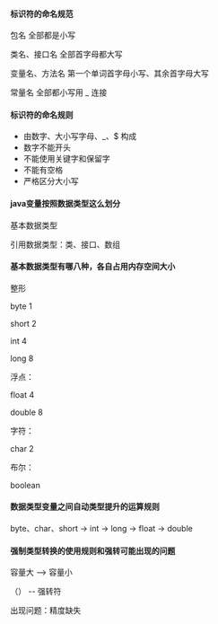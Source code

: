 #### 标识符的命名规范

包名 全部都是小写

类名、接口名 全部首字母都大写

变量名、方法名 第一个单词首字母小写、其余首字母大写

常量名 全部都小写用 _ 连接



#### 标识符的命名规则

- 由数字、大小写字母、_、$ 构成
- 数字不能开头
- 不能使用关键字和保留字
- 不能有空格
- 严格区分大小写



#### java变量按照数据类型这么划分

基本数据类型

引用数据类型：类、接口、数组



#### 基本数据类型有哪八种，各自占用内存空间大小

整形

byte 1

short 2

int 4

long 8

浮点：

float 4

double 8 

字符：

char 2

布尔：

boolean 

#### 数据类型变量之间自动类型提升的运算规则

byte、char、short -> int -> long -> float -> double



#### 强制类型转换的使用规则和强转可能出现的问题

容量大 --> 容量小

（） -- 强转符



出现问题：精度缺失



































